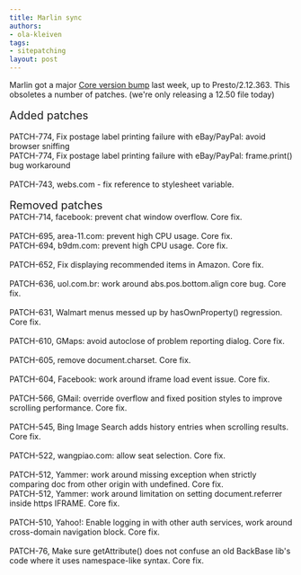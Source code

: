 ```yaml
---
title: Marlin sync
authors:
- ola-kleiven
tags:
- sitepatching
layout: post
---
```

Marlin got a major <a href="http://my.opera.com/desktopteam/blog/2012/08/03/summer-core-update" target="_blank">Core version bump</a> last week, up to Presto/2.12.363. This obsoletes a number of patches. (we&#39;re only releasing a 12.50 file today)<br/><br/><span style="font-size: 140%">Added patches</span><br/><br/>PATCH-774, Fix postage label printing failure with eBay/PayPal: avoid browser sniffing<br/>PATCH-774, Fix postage label printing failure with eBay/PayPal: frame.print() bug workaround<br/><br/>PATCH-743, webs.com - fix reference to stylesheet variable.<br/> <br/><span style="font-size: 140%">Removed patches</span><br/>PATCH-714, facebook: prevent chat window overflow. Core fix.<br/><br/>PATCH-695, area-11.com: prevent high CPU usage. Core fix.<br/>PATCH-694, b9dm.com: prevent high CPU usage. Core fix.<br/><br/>PATCH-652, Fix displaying recommended items in Amazon. Core fix.<br/><br/>PATCH-636, uol.com.br: work around abs.pos.bottom.align core bug. Core fix.<br/><br/>PATCH-631, Walmart menus messed up by hasOwnProperty() regression. Core fix.<br/><br/>PATCH-610, GMaps: avoid autoclose of problem reporting dialog. Core fix.<br/><br/>PATCH-605, remove document.charset. Core fix.<br/><br/>PATCH-604, Facebook: work around iframe load event issue. Core fix.<br/><br/>PATCH-566, GMail: override overflow and fixed position styles to improve scrolling performance. Core fix.<br/><br/>PATCH-545, Bing Image Search adds history entries when scrolling results. Core fix.<br/><br/>PATCH-522, wangpiao.com: allow seat selection. Core fix.<br/><br/>PATCH-512, Yammer: work around missing exception when strictly comparing doc from other origin with undefined. Core fix.<br/>PATCH-512, Yammer: work around limitation on setting document.referrer inside https IFRAME. Core fix.<br/><br/>PATCH-510, Yahoo!: Enable logging in with other auth services, work around cross-domain navigation block. Core fix.<br/><br/>PATCH-76, Make sure getAttribute() does not confuse an old BackBase lib&#39;s code where it uses namespace-like syntax. Core fix.
